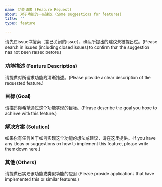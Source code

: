 ```yaml
---
name: 功能请求 (Feature Request)
about: 对于功能的一些建议 (Some suggestions for features)
title: ''
types: feature

---
```

请先在issue中搜索（含已关闭的issue），确认所提出的建议未被提出过。(Please search in issues (including closed issues) to confirm that the suggestion has not been raised before.)

### 功能描述 (Feature Description)
请提供对所请求功能的清晰描述。(Please provide a clear description of the requested feature.)

### 目标 (Goal)
请描述你希望通过这个功能实现的目标。(Please describe the goal you hope to achieve with this feature.)

### 解决方案 (Solution)
如果你有任何关于如何实现这个功能的想法或建议，请在这里提供。(If you have any ideas or suggestions on how to implement this feature, please write them down here.)

### 其他 (Others)
请提供已实现该功能或类似功能的应用 (Please provide applications that have implemented this or similar features.)
